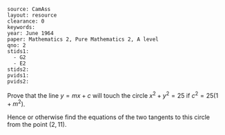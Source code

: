 ````
source: CamAss
layout: resource
clearance: 0
keywords: 
year: June 1964
paper: Mathematics 2, Pure Mathematics 2, A level
qno: 2
stids1:
  - G2
  - E2
stids2:
pvids1:
pvids2:

````

Prove that the line $y=mx+c$ will touch the circle $x^2+y^2=25$ if $c^2=25(1+m^2)$.

Hence or otherwise find the equations of the two tangents to this circle from the point $(2,11)$.
